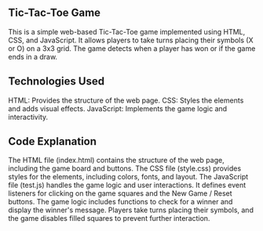 ## Tic-Tac-Toe Game
This is a simple web-based Tic-Tac-Toe game implemented using HTML, CSS, and JavaScript. It allows players to take turns placing their symbols (X or O) on a 3x3 grid. The game detects when a player has won or if the game ends in a draw.

 ## Technologies Used
HTML: Provides the structure of the web page.
CSS: Styles the elements and adds visual effects.
JavaScript: Implements the game logic and interactivity.

## Code Explanation
The HTML file (index.html) contains the structure of the web page, including the game board and buttons.
The CSS file (style.css) provides styles for the elements, including colors, fonts, and layout.
The JavaScript file (test.js) handles the game logic and user interactions.
It defines event listeners for clicking on the game squares and the New Game / Reset buttons.
The game logic includes functions to check for a winner and display the winner's message.
Players take turns placing their symbols, and the game disables filled squares to prevent further interaction.
